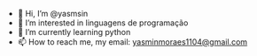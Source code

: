 - 👋 Hi, I’m @yasmsin
- 👀 I’m interested in linguagens de programação
- 🌱 I’m currently learning python
- 📫 How to reach me, my email: yasminmoraes1104@gmail.com

<!---
yasmsin/yasmsin is a ✨ special ✨ repository because its `README.md` (this file) appears on your GitHub profile.
You can click the Preview link to take a look at your changes.
--->

